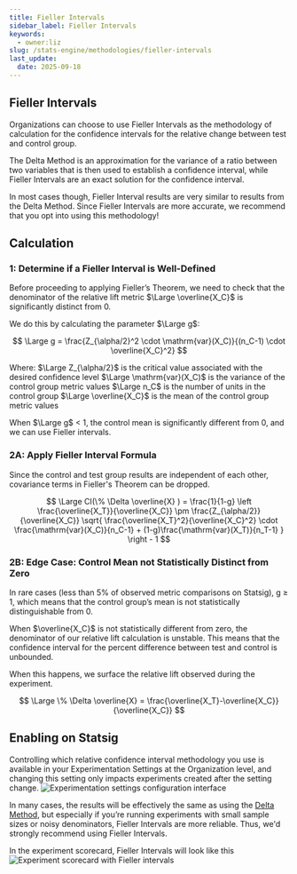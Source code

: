 ```yaml
---
title: Fieller Intervals
sidebar_label: Fieller Intervals
keywords:
  - owner:liz
slug: /stats-engine/methodologies/fieller-intervals
last_update:
  date: 2025-09-18
---
```


## Fieller Intervals

Organizations can choose to use Fieller Intervals as the methodology of calculation for the confidence intervals for the relative change between test and control group.

The Delta Method is an approximation for the variance of a ratio between two variables that is then used to establish a confidence interval, while Fieller Intervals are an exact solution for the confidence interval.

In most cases though, Fieller Interval results are very similar to results from the Delta Method. Since Fieller Intervals are more accurate, we recommend that you opt into using this methodology!

## Calculation

### 1: Determine if a Fieller Interval is Well-Defined

Before proceeding to applying Fieller’s Theorem, we need to check that the denominator of the relative lift metric $\Large \overline{X_C}$ is significantly distinct from 0.

We do this by calculating the parameter $\Large g$:

$$
\Large
g = \frac{Z_{\alpha/2}^2 \cdot \mathrm{var}(X_C)}{(n_C-1) \cdot \overline{X_C}^2}
$$

Where:
$\Large Z_{\alpha/2}$ is the critical value associated with the desired confidence level $\Large \mathrm{var}(X_C)$ is the variance of the control group metric values $\Large n_C$ is the number of units in the control group $\Large \overline{X_C}$ is the mean of the control group metric values

When $\Large g$ < 1, the control mean is significantly different from 0, and we can use Fieller intervals.

### 2A: Apply Fieller Interval Formula

Since the control and test group results are independent of each other, covariance terms in Fieller's Theorem can be dropped.

$$
\Large
CI(\% \Delta \overline{X} ) = \frac{1}{1-g} \left \frac{\overline{X_T}}{\overline{X_C}} \pm \frac{Z_{\alpha/2}}{\overline{X_C}} \sqrt{ \frac{\overline{X_T}^2}{\overline{X_C}^2} \cdot \frac{\mathrm{var}(X_C)}{n_C-1} + (1-g)\frac{\mathrm{var}(X_T)}{n_T-1} } \right - 1
$$

### 2B: Edge Case: Control Mean not Statistically Distinct from Zero

In rare cases (less than 5\% of observed metric comparisons on Statsig), g $\geq$ 1, which means that the control group’s mean is not statistically distinguishable from 0.

When $\overline{X_C}$ is not statistically different from zero, the denominator of our relative lift calculation is unstable. This means that the confidence interval for the percent difference between test and control is unbounded.

When this happens, we surface the relative lift observed during the experiment.

$$
\Large
\% \Delta \overline{X} = \frac{\overline{X_T}-\overline{X_C}}{\overline{X_C}}
$$

## Enabling on Statsig

Controlling which relative confidence interval methodology you use is available in your Experimentation Settings at the Organization level, and changing this setting only impacts experiments created after the setting change.
![Experimentation settings configuration interface](https://graphite-user-uploaded-assets-prod.s3.amazonaws.com/CbjKvuo40oMU45psWLvG/9c8b90f8-1f0b-472f-883d-c3f30bd78696.png)

In many cases, the results will be effectively the same as using the [Delta Method](/stats-engine/methodologies/delta-method), but especially if you’re running experiments with small sample sizes or noisy denominators, Fieller Intervals are more reliable. Thus, we'd strongly recommend using Fieller Intervals.

In the experiment scorecard, Fieller Intervals will look like this
![Experiment scorecard with Fieller intervals](https://graphite-user-uploaded-assets-prod.s3.amazonaws.com/CbjKvuo40oMU45psWLvG/1cb4ebb6-0425-49bf-a319-48794d25ce96.png)
